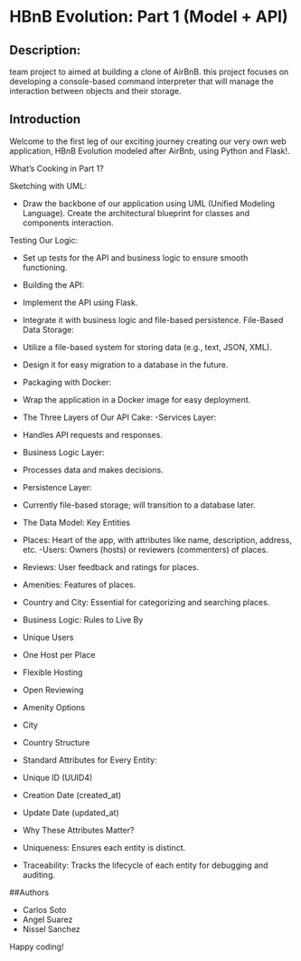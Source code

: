 # HBnB Evolution: Part 1 (Model + API)

## Description:
team project to aimed at building a clone of AirBnB. this project focuses on developing a console-based command
interpreter that will manage the interaction between objects and their storage.  

## Introduction
Welcome to the first leg of our exciting journey creating our very own web application, HBnB Evolution modeled after AirBnb, using Python and Flask!.

What’s Cooking in Part 1?

Sketching with UML:

- Draw the backbone of our application using UML (Unified Modeling Language). Create the architectural blueprint for classes and components interaction.

Testing Our Logic:

- Set up tests for the API and business logic to ensure smooth functioning.
-  Building the API:

- Implement the API using Flask.
- Integrate it with business logic and file-based persistence. File-Based Data Storage:

- Utilize a file-based system for storing data (e.g., text, JSON, XML).
- Design it for easy migration to a database in the future.
- Packaging with Docker:

- Wrap the application in a Docker image for easy deployment.
- The Three Layers of Our API Cake: -Services Layer:

- Handles API requests and responses.
- Business Logic Layer:

- Processes data and makes decisions.
- Persistence Layer:

- Currently file-based storage; will transition to a database later.
- The Data Model: Key Entities
- Places: Heart of the app, with attributes like name, description, address, etc. -Users: Owners (hosts) or reviewers (commenters) of places.
- Reviews: User feedback and ratings for places.
- Amenities: Features of places.
- Country and City: Essential for categorizing and searching places. 
- Business Logic: Rules to Live By
-  Unique Users
- One Host per Place
- Flexible Hosting
- Open Reviewing
- Amenity Options
- City
- Country Structure
- Standard Attributes for Every Entity:
- Unique ID (UUID4)
- Creation Date (created_at)
- Update Date (updated_at)
- Why These Attributes Matter?
- Uniqueness: Ensures each entity is distinct.
- Traceability: Tracks the lifecycle of each entity for debugging and auditing.


##Authors
- Carlos Soto
- Angel Suarez
- Nissel Sanchez

Happy coding!
